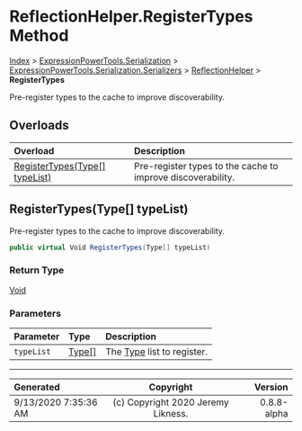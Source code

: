 ﻿# ReflectionHelper.RegisterTypes Method

[Index](../index.md) > [ExpressionPowerTools.Serialization](ExpressionPowerTools.Serialization.a.md) > [ExpressionPowerTools.Serialization.Serializers](ExpressionPowerTools.Serialization.Serializers.n.md) > [ReflectionHelper](ExpressionPowerTools.Serialization.Serializers.ReflectionHelper.cs.md) > **RegisterTypes**

Pre-register types to the cache to improve discoverability.

## Overloads

| Overload | Description |
| :-- | :-- |
| [RegisterTypes(Type[] typeList)](#registertypestype[]-typelist) | Pre-register types to the cache to improve discoverability. |
## RegisterTypes(Type[] typeList)

Pre-register types to the cache to improve discoverability.

```csharp
public virtual Void RegisterTypes(Type[] typeList)
```

### Return Type

 [Void](https://docs.microsoft.com/dotnet/api/system.void) 

### Parameters

| Parameter | Type | Description |
| :-- | :-- | :-- |
| `typeList` | [Type[]](https://docs.microsoft.com/dotnet/api/system.type) | The [Type](https://docs.microsoft.com/dotnet/api/system.type) list to register. |



---

| Generated | Copyright | Version |
| :-- | :-: | --: |
| 9/13/2020 7:35:36 AM | (c) Copyright 2020 Jeremy Likness. | 0.8.8-alpha |
